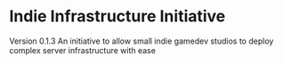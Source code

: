 # Indie Infrastructure Initiative
Version 0.1.3
An initiative to allow small indie gamedev studios to deploy complex server infrastructure with ease
